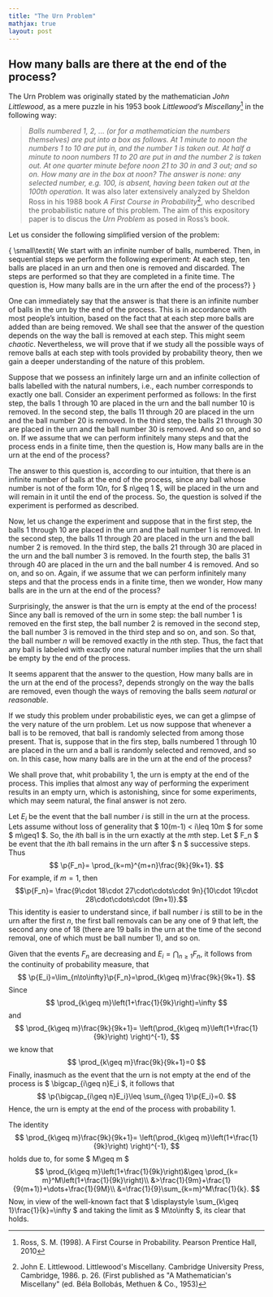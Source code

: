```yaml
---
title: "The Urn Problem"
mathjax: true
layout: post
---
```


## How many balls are there at the end of the process?

The Urn Problem was originally stated by the mathematician _John Littlewood_, as a mere puzzle in his 1953 book _Littlewood’s Miscellany_[^1] in the following way:  
> _Balls numbered 1, 2, …  (or for a mathematician the numbers themselves) are put into a box as follows. At 1 minute to noon the numbers 1 to 10 are put in, and the number 1 is taken out. At half a minute to noon numbers 11 to 20 are put in and the number 2 is taken out. At one quarter minute before noon 21 to 30 in and 3 out; and so on. How many are in the box at noon? The answer is none: any selected number, e.g. 100, is absent, having been taken out at the 100th operation._
It was also later extensively analyzed  by Sheldon Ross in his 1988 book _A First Course in Probability_[^2], who described the probabilistic nature of this problem. The aim of this expository paper is to discus the _Urn Problem_ as posed in Ross’s book.

Let us consider the following simplified version of the problem:

{ \small\textit{
We start with an infinite number of balls, numbered. Then, in sequential steps we perform the following experiment: At each step, ten balls are placed in an urn and then one is removed and discarded. The steps are performed so that they are completed in a finite time. The question is, How many balls are in the urn after the end of the process?}
 }


One can immediately say that the answer is that there is an infinite number of balls in the urn by the end of the process. This is in accordance with most people’s intuition, based on the fact that at each step more balls are added than are being removed. We shall see that the answer of the question depends on the way the ball is removed at each step. This might seem _chaotic_. Nevertheless, we will prove that if we study all the possible ways of remove balls at each step with tools provided by probability theory, then we gain a deeper understanding of the nature of this problem.


Suppose that we possess an infinitely large urn and an infinite collection of balls labelled with the natural numbers, i.e., each number corresponds to exactly one ball.
Consider an experiment performed as follows: In the first step, the balls  1 through 10 are placed in the urn and the ball number 10 is removed. In the second step, the balls 11 through 20 are placed in the urn and the ball number 20 is removed. In the third step, the balls 21 through 30 are placed in the urn and the ball number 30 is removed. And so on, and so on. If we assume that we can perform infinitely many steps and that the process ends in a finite time, then the question is, How many balls are in the urn at the end of the process? 

The answer to this question is, according to our intuition, that there is an infinite number of balls at the end of the process, since any ball whose number is not of the form $10n$, for $ n\geq 1 $, will be placed in the urn and will remain in it until the  end of the process. So, the question is solved if the experiment is performed as described.

Now, let us change the experiment  and suppose that in the first step, the balls  1 through 10 are placed in the urn and the ball number 1 is removed. In the second step, the balls  11 through 20 are placed in the urn and the ball number 2 is removed. In the third step, the balls 21 through 30 are placed in the urn and the ball number 3 is removed. In the fourth step, the balls 31 through 40 are placed in the urn and the ball number 4 is removed. And so on, and so on. Again, if we assume that we can perform infinitely many steps and that the process ends in a finite time, then we wonder, How many balls are in the urn at the end of the process?  

Surprisingly, the answer is that the urn is empty at the end of the process! Since any ball is removed of the urn in some step: the ball number 1 is removed en the first step, the ball number 2 is removed in the second step, the ball number 3 is removed in the third step and so on, and  son. So that, the ball number  $n$ will be removed exactly in the $n$th step.  Thus, the fact that any ball is labeled with exactly one natural number implies that the urn shall be empty by the end of the process.

 It seems apparent that the answer to the question, How many balls are in the urn at the end of the process?, depends strongly on the way the balls are removed, even though the ways of removing the balls seem _natural_ or _reasonable_.

If we study this problem under probabilistic eyes, we can get a glimpse of the very nature of the urn problem. Let us now suppose that whenever a ball is to be removed, that ball is randomly selected from among those present. That is, suppose that in the firs step, balls numbered 1 through 10 are placed in the urn and a ball is randomly selected and removed, and so on. In this case, how many balls are in the urn at the end of the process?

We shall prove that, whit probability 1, the urn is empty at the end of the process. This implies that almost any way of performing the experiment results in an empty urn, which is astonishing, since for some experiments, which may seem natural, the final answer is not zero.

Let $E_i$ be the event that the ball number $i$ is still in the urn at the process. Lets assume without loss of generality that $ 10(m-1) < i\leq 10m $ for some $ m\geq1 $. So, the $i$th ball is in the urn exactly at the $m$th step. Let $ F_n $ be event that the $i$th ball remains in the urn after  $ n $ successive steps. Thus 
$$
\p{F_n}= \prod_{k=m}^{m+n}\frac{9k}{9k+1}.
$$
For example, if $m=1$, then 
$$\p{F_n}= \frac{9\cdot 18\cdot 27\cdot\cdots\cdot 9n}{10\cdot 19\cdot 28\cdot\cdots\cdot (9n+1)}.$$
This identity is easier to understand since, if ball number  $i$ is still to be in the urn after the first $n$, the first ball removals can be any one of 9 that left, the second any one of 18 (there are 19 balls in the urn at the time of the second removal, one of which must be ball number 1), and so on. 

Given that the events $F_n$ are decreasing and $E_i=\bigcap_{n\geq1}F_n$, it follows from the continuity of probability measure, that 
$$
\p{E_i}=\lim_{n\to\infty}\p{F_n}=\prod_{k\geq m}\frac{9k}{9k+1}.
$$
Since
$$
    \prod_{k\geq m}\left(1+\frac{1}{9k}\right)=\infty
$$
and 
$$
\prod_{k\geq m}\frac{9k}{9k+1}=
\left(\prod_{k\geq m}\left(1+\frac{1}{9k}\right) \right)^{-1},
$$
we know that 
$$
\prod_{k\geq m}\frac{9k}{9k+1}=0
$$
Finally, inasmuch as the event that the urn is not empty at the end of the process is $ \bigcap_{i\geq n}E_i $, it follows that 
$$
\p{\bigcap_{i\geq n}E_i}\leq \sum_{i\geq 1}\p{E_i}=0.
$$
Hence, the urn is empty at the end of the process with probability 1. 

The identity 
$$
\prod_{k\geq m}\frac{9k}{9k+1}=
\left(\prod_{k\geq m}\left(1+\frac{1}{9k}\right) \right)^{-1},
$$
holds due to, for some $ M\geq m $ 
$$
    \prod_{k\geq m}\left(1+\frac{1}{9k}\right)&\geq \prod_{k= m}^M\left(1+\frac{1}{9k}\right)\\
&>\frac{1}{9m}+\frac{1}{9(m+1)}+\dots+\frac{1}{9M}\\
&=\frac{1}{9}\sum_{k=m}^M\frac{1}{k}.
$$
Now, in view of the well-known fact that $ \displaystyle \sum_{k\geq 1}\frac{1}{k}=\infty $ and taking the limit as $ M\to\infty $, its clear that  holds.





 [^1]: Ross, S. M. (1998). A First Course in Probability. Pearson Prentice Hall, 2010

 [^2]: John E. Littlewood. Littlewood's Miscellany. Cambridge University Press, Cambridge, 1986. p. 26. (First published as "A Mathematician's Miscellany" (ed. Béla Bollobás, Methuen \& Co., 1953)

